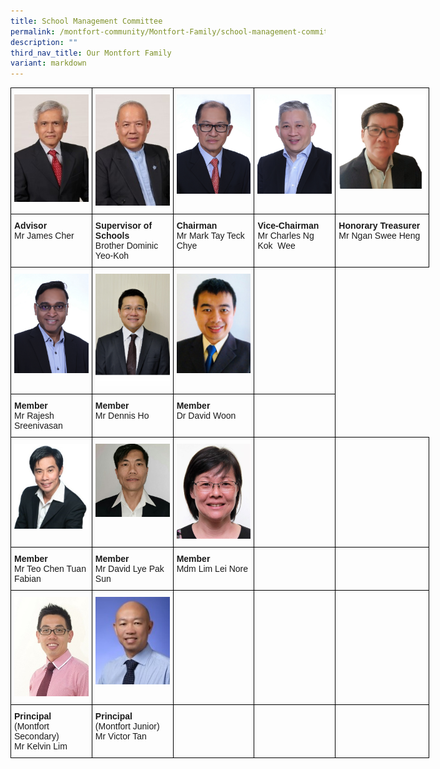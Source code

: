 ```yaml
---
title: School Management Committee
permalink: /montfort-community/Montfort-Family/school-management-committee/
description: ""
third_nav_title: Our Montfort Family
variant: markdown
---
```

<style type="text/css">
.tg  {border-collapse:collapse;border-spacing:0;margin:0px auto;}
.tg td{border-color:black;border-style:solid;border-width:1px;font-family:Arial, sans-serif;font-size:14px;
  overflow:hidden;padding:10px 5px;word-break:normal;}
.tg th{border-color:black;border-style:solid;border-width:1px;font-family:Arial, sans-serif;font-size:14px;
  font-weight:normal;overflow:hidden;padding:10px 5px;word-break:normal;}
.tg .tg-0lax{text-align:left;vertical-align:top}
</style>
<table class="tg" style="undefined;table-layout: fixed; width: 670px">
<colgroup>
<col style="width: 130px">
<col style="width: 130px">
<col style="width: 130px">
<col style="width: 130px">
<col style="width: 150px">
</colgroup>
<tbody>
  <tr>
    <td class="tg-0lax"><img src="/images/smc1.jpeg"></td>
    <td class="tg-0lax"><img src="/images/smc2.jpeg"></td>
    <td class="tg-0lax"><img src="/images/smc3.jpeg"></td>
    <td class="tg-0lax"><img src="/images/smc4.jpeg"></td>
    <td class="tg-0lax"><img src="/images/smc5.png"></td>
  </tr>
  <tr>
    <td class="tg-0lax"><strong>Advisor</strong><br>Mr James Cher</td>
    <td class="tg-0lax"><strong>Supervisor of Schools</strong><br>Brother Dominic Yeo-Koh</td>
    <td class="tg-0lax"><strong>Chairman</strong><br>Mr&nbsp;Mark Tay Teck Chye</td>
    <td class="tg-0lax"><strong>Vice-Chairman</strong><br>Mr Charles Ng Kok&nbsp; Wee</td>
    <td class="tg-0lax"><strong>Honorary Treasurer</strong><br>Mr Ngan Swee Heng</td>
  </tr>
  <tr>
    <td class="tg-0lax"><img src="/images/smc6.jpeg"></td>
    <td class="tg-0lax"><img src="/images/smc7.jpeg"></td>
 
   <td class="tg-0lax"><img src="/images/smc9.jpeg"></td>
    <td class="tg-0lax"></td>
  </tr>
  <tr>
    <td class="tg-0lax"><strong>Member</strong><br>Mr Rajesh Sreenivasan</td>
    <td class="tg-0lax"><strong>Member</strong><br>Mr Dennis Ho</td><td class="tg-0lax"><strong>Member</strong><br>Dr David Woon

</td>
    <td class="tg-0lax"></td>
  </tr>
	<tr>
    <td class="tg-0lax"><img src="/images/smc10.jpeg"></td>
    <td class="tg-0lax"><img src="/images/smc11.jpeg"></td>
    <td class="tg-0lax"><img src="/images/smc12.jpeg"></td>
    <td class="tg-0lax"></td>
    <td class="tg-0lax"></td>
  </tr>
  <tr>
    <td class="tg-0lax"><strong>Member</strong><br>Mr Teo Chen Tuan Fabian</td>
    <td class="tg-0lax"><strong>Member</strong><br>Mr David Lye Pak Sun</td>
    <td class="tg-0lax"><strong>Member</strong><br>Mdm Lim Lei Nore</td>
    <td class="tg-0lax"></td>
    <td class="tg-0lax"></td>
  </tr>
	<tr>
    <td class="tg-0lax"><img src="/images/smc13.jpeg"></td>
    <td class="tg-0lax"><img src="/images/Victor%20Tan.jpg"></td>
    <td class="tg-0lax"></td>
    <td class="tg-0lax"></td>
    <td class="tg-0lax"></td>
  </tr>
  <tr>
    <td class="tg-0lax"><strong>Principal</strong><br>(Montfort Secondary)<br>Mr Kelvin Lim</td>
    <td class="tg-0lax"><strong>Principal</strong><br>(Montfort Junior)<br>Mr Victor Tan</td>
    <td class="tg-0lax"></td>
    <td class="tg-0lax"></td>
    <td class="tg-0lax"></td>
  </tr>
</tbody>
</table>